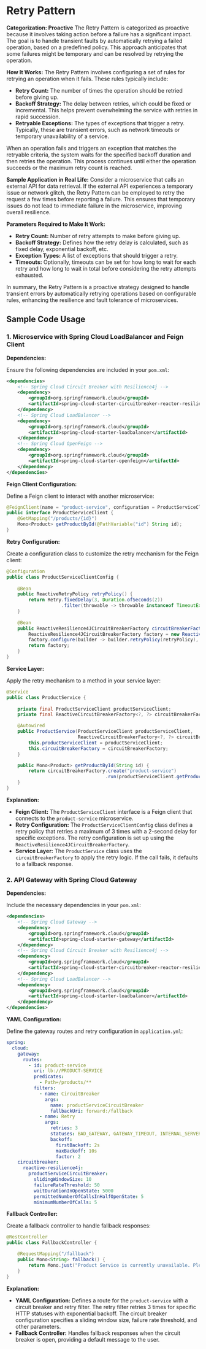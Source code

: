 # Retry Pattern

**Categorization: Proactive**
The Retry Pattern is categorized as proactive because it involves taking action before a failure has a significant impact. The goal is to handle transient faults by automatically retrying a failed operation, based on a predefined policy. This approach anticipates that some failures might be temporary and can be resolved by retrying the operation.

**How It Works:**
The Retry Pattern involves configuring a set of rules for retrying an operation when it fails. These rules typically include:
- **Retry Count:** The number of times the operation should be retried before giving up.
- **Backoff Strategy:** The delay between retries, which could be fixed or incremental. This helps prevent overwhelming the service with retries in rapid succession.
- **Retryable Exceptions:** The types of exceptions that trigger a retry. Typically, these are transient errors, such as network timeouts or temporary unavailability of a service.

When an operation fails and triggers an exception that matches the retryable criteria, the system waits for the specified backoff duration and then retries the operation. This process continues until either the operation succeeds or the maximum retry count is reached.

**Sample Application in Real Life:**
Consider a microservice that calls an external API for data retrieval. If the external API experiences a temporary issue or network glitch, the Retry Pattern can be employed to retry the request a few times before reporting a failure. This ensures that temporary issues do not lead to immediate failure in the microservice, improving overall resilience.

**Parameters Required to Make It Work:**
- **Retry Count:** Number of retry attempts to make before giving up.
- **Backoff Strategy:** Defines how the retry delay is calculated, such as fixed delay, exponential backoff, etc.
- **Exception Types:** A list of exceptions that should trigger a retry.
- **Timeouts:** Optionally, timeouts can be set for how long to wait for each retry and how long to wait in total before considering the retry attempts exhausted.

In summary, the Retry Pattern is a proactive strategy designed to handle transient errors by automatically retrying operations based on configurable rules, enhancing the resilience and fault tolerance of microservices.

## Sample Code Usage

### 1. Microservice with Spring Cloud LoadBalancer and Feign Client

**Dependencies:**

Ensure the following dependencies are included in your `pom.xml`:

```xml
<dependencies>
    <!-- Spring Cloud Circuit Breaker with Resilience4j -->
    <dependency>
        <groupId>org.springframework.cloud</groupId>
        <artifactId>spring-cloud-starter-circuitbreaker-reactor-resilience4j</artifactId>
    </dependency>
    <!-- Spring Cloud LoadBalancer -->
    <dependency>
        <groupId>org.springframework.cloud</groupId>
        <artifactId>spring-cloud-starter-loadbalancer</artifactId>
    </dependency>
    <!-- Spring Cloud OpenFeign -->
    <dependency>
        <groupId>org.springframework.cloud</groupId>
        <artifactId>spring-cloud-starter-openfeign</artifactId>
    </dependency>
</dependencies>
```

**Feign Client Configuration:**

Define a Feign client to interact with another microservice:

```java
@FeignClient(name = "product-service", configuration = ProductServiceClientConfig.class)
public interface ProductServiceClient {
    @GetMapping("/products/{id}")
    Mono<Product> getProductById(@PathVariable("id") String id);
}
```

**Retry Configuration:**

Create a configuration class to customize the retry mechanism for the Feign client:

```java
@Configuration
public class ProductServiceClientConfig {
    
    @Bean
    public ReactiveRetryPolicy retryPolicy() {
        return Retry.fixedDelay(3, Duration.ofSeconds(2))
                    .filter(throwable -> throwable instanceof TimeoutException || throwable instanceof IOException);
    }
    
    @Bean
    public ReactiveResilience4JCircuitBreakerFactory circuitBreakerFactory(ReactiveRetryPolicy retryPolicy) {
        ReactiveResilience4JCircuitBreakerFactory factory = new ReactiveResilience4JCircuitBreakerFactory();
        factory.configure(builder -> builder.retryPolicy(retryPolicy), "product-service");
        return factory;
    }
}
```

**Service Layer:**

Apply the retry mechanism to a method in your service layer:

```java
@Service
public class ProductService {
    
    private final ProductServiceClient productServiceClient;
    private final ReactiveCircuitBreakerFactory<?, ?> circuitBreakerFactory;

    @Autowired
    public ProductService(ProductServiceClient productServiceClient,
                          ReactiveCircuitBreakerFactory<?, ?> circuitBreakerFactory) {
        this.productServiceClient = productServiceClient;
        this.circuitBreakerFactory = circuitBreakerFactory;
    }

    public Mono<Product> getProductById(String id) {
        return circuitBreakerFactory.create("product-service")
                                    .run(productServiceClient.getProductById(id), throwable -> Mono.just(new Product("default-id", "default-name")));
    }
}
```

**Explanation:**

- **Feign Client:** The `ProductServiceClient` interface is a Feign client that connects to the `product-service` microservice.
- **Retry Configuration:** The `ProductServiceClientConfig` class defines a retry policy that retries a maximum of 3 times with a 2-second delay for specific exceptions. The retry configuration is set up using the `ReactiveResilience4JCircuitBreakerFactory`.
- **Service Layer:** The `ProductService` class uses the `circuitBreakerFactory` to apply the retry logic. If the call fails, it defaults to a fallback response.

### 2. API Gateway with Spring Cloud Gateway

**Dependencies:**

Include the necessary dependencies in your `pom.xml`:

```xml
<dependencies>
    <!-- Spring Cloud Gateway -->
    <dependency>
        <groupId>org.springframework.cloud</groupId>
        <artifactId>spring-cloud-starter-gateway</artifactId>
    </dependency>
    <!-- Spring Cloud Circuit Breaker with Resilience4j -->
    <dependency>
        <groupId>org.springframework.cloud</groupId>
        <artifactId>spring-cloud-starter-circuitbreaker-reactor-resilience4j</artifactId>
    </dependency>
    <!-- Spring Cloud LoadBalancer -->
    <dependency>
        <groupId>org.springframework.cloud</groupId>
        <artifactId>spring-cloud-starter-loadbalancer</artifactId>
    </dependency>
</dependencies>
```

**YAML Configuration:**

Define the gateway routes and retry configuration in `application.yml`:

```yaml
spring:
  cloud:
    gateway:
      routes:
        - id: product-service
          uri: lb://PRODUCT-SERVICE
          predicates:
            - Path=/products/**
          filters:
            - name: CircuitBreaker
              args:
                name: productServiceCircuitBreaker
                fallbackUri: forward:/fallback
            - name: Retry
              args:
                retries: 3
                statuses: BAD_GATEWAY, GATEWAY_TIMEOUT, INTERNAL_SERVER_ERROR
                backoff:
                  firstBackoff: 2s
                  maxBackoff: 10s
                  factor: 2
    circuitbreaker:
      reactive-resilience4j:
        productServiceCircuitBreaker:
          slidingWindowSize: 10
          failureRateThreshold: 50
          waitDurationInOpenState: 5000
          permittedNumberOfCallsInHalfOpenState: 5
          minimumNumberOfCalls: 5
```

**Fallback Controller:**

Create a fallback controller to handle fallback responses:

```java
@RestController
public class FallbackController {

    @RequestMapping("/fallback")
    public Mono<String> fallback() {
        return Mono.just("Product Service is currently unavailable. Please try again later.");
    }
}
```

**Explanation:**

- **YAML Configuration:** Defines a route for the `product-service` with a circuit breaker and retry filter. The retry filter retries 3 times for specific HTTP statuses with exponential backoff. The circuit breaker configuration specifies a sliding window size, failure rate threshold, and other parameters.
- **Fallback Controller:** Handles fallback responses when the circuit breaker is open, providing a default message to the user.